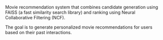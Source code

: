 Movie recommendation system that combines candidate generation using FAISS (a fast similarity search library) and ranking using Neural Collaborative Filtering (NCF). 

The goal is to generate personalized movie recommendations for users based on their past interactions.

